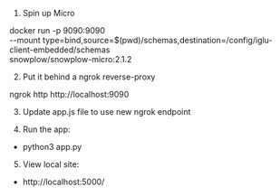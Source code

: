 
1. Spin up Micro

docker run -p 9090:9090 \
  --mount type=bind,source=$(pwd)/schemas,destination=/config/iglu-client-embedded/schemas \
  snowplow/snowplow-micro:2.1.2


2. Put it behind a ngrok reverse-proxy

ngrok http http://localhost:9090


3. Update app.js file to use new ngrok endpoint

4. Run the app:
- python3 app.py                                                            


5. View local site:
- http://localhost:5000/
